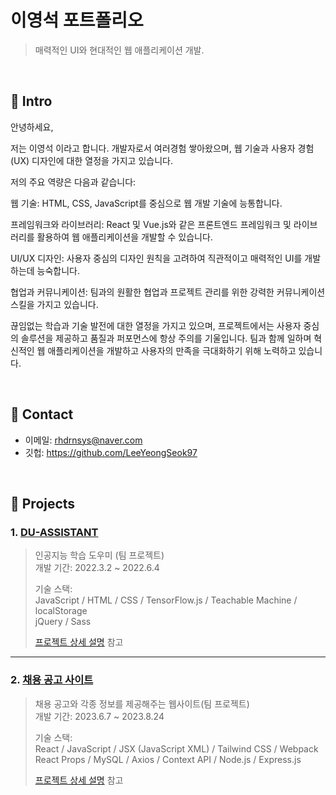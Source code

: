 # 이영석 포트폴리오
>매력적인 UI와 현대적인 웹 애플리케이션 개발.

</br>

## :pushpin: Intro
안녕하세요,

저는 이영석 이라고 합니다. 개발자로서 여러경험 쌓아왔으며, 웹 기술과 사용자 경험(UX) 디자인에 대한 열정을 가지고 있습니다.

저의 주요 역량은 다음과 같습니다:

웹 기술: HTML, CSS, JavaScript를 중심으로 웹 개발 기술에 능통합니다.

프레임워크와 라이브러리: React 및 Vue.js와 같은 프론트엔드 프레임워크 및 라이브러리를 활용하여 웹 애플리케이션을 개발할 수 있습니다.

UI/UX 디자인: 사용자 중심의 디자인 원칙을 고려하여 직관적이고 매력적인 UI를 개발하는데 능숙합니다.

협업과 커뮤니케이션: 팀과의 원활한 협업과 프로젝트 관리를 위한 강력한 커뮤니케이션 스킬을 가지고 있습니다.

끊임없는 학습과 기술 발전에 대한 열정을 가지고 있으며, 프로젝트에서는 사용자 중심의 솔루션을 제공하고 품질과 퍼포먼스에 항상 주의를 기울입니다. 
팀과 함께 일하며 혁신적인 웹 애플리케이션을 개발하고 사용자의 만족을 극대화하기 위해 노력하고 있습니다.



</br>

## :pushpin: Contact
- 이메일: rhdrnsys@naver.com
- 깃헙: https://github.com/LeeYeongSeok97

</br>

## :pushpin: Projects
### 1. [DU-ASSISTANT]()
>인공지능 학습 도우미 (팀 프로젝트)  
>개발 기간: 2022.3.2 ~ 2022.6.4  
>  
>기술 스택:  
>JavaScript / HTML / CSS / TensorFlow.js / Teachable Machine / localStorage  
>jQuery / Sass 
>  
>[프로젝트 상세 설명](https://github.com/Integerous/goQuality) 참고

---

### 2. [채용 공고 사이트]()
>채용 공고와 각종 정보를 제공해주는 웹사이트(팀 프로젝트)  
>개발 기간: 2023.6.7 ~ 2023.8.24  
>  
>기술 스택:  
>React / JavaScript / JSX (JavaScript XML) / Tailwind CSS / Webpack  
>React Props / MySQL / Axios / Context API / Node.js / Express.js
>  
>[프로젝트 상세 설명](https://github.com/Integerous/goQuality) 참고
